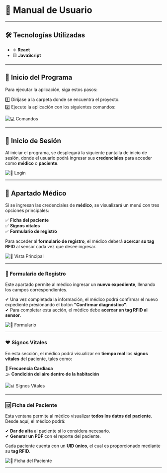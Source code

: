 # 📖 **Manual de Usuario**  

---

## 🛠 **Tecnologías Utilizadas**  

- ⚛ **React**  
- 🟨 **JavaScript**  

---

## 🚀 **Inicio del Programa**  

Para ejecutar la aplicación, siga estos pasos:  

1️⃣ Diríjase a la carpeta donde se encuentra el proyecto.  
2️⃣ Ejecute la aplicación con los siguientes comandos:  

![💻 Comandos](https://i.ibb.co/rNnQyVj/Captura-de-pantalla-2025-02-14-145046.png)  

---

## 🔑 **Inicio de Sesión**  

Al iniciar el programa, se desplegará la siguiente pantalla de inicio de sesión, donde el usuario podrá ingresar sus **credenciales** para acceder como **médico** o **paciente**.  

![🔐 Login](https://i.ibb.co/yc2CmBVr/LOGIN.png)  

---

## 🏥 **Apartado Médico**  

Si se ingresan las credenciales de **médico**, se visualizará un menú con tres opciones principales:  

✅ **Ficha del paciente**  
✅ **Signos vitales**  
✅ **Formulario de registro**  

Para acceder al **formulario de registro**, el médico deberá **acercar su tag RFID** al sensor cada vez que desee ingresar.  

![📌 Vista Principal](https://i.ibb.co/vxrgW6VJ/MENU-PRINCIPAL.png)  

---

### 📝 **Formulario de Registro**  

Este apartado permite al médico ingresar un **nuevo expediente**, llenando los campos correspondientes.  

✔ Una vez completada la información, el médico podrá confirmar el nuevo expediente presionando el botón **"Confirmar diagnóstico"**.  
✔ Para completar esta acción, el médico debe **acercar un tag RFID al sensor**.  

![📄 Formulario](https://i.ibb.co/xthJtGpf/FORMULARIO.png)  

---

### ❤️ **Signos Vitales**  

En esta sección, el médico podrá visualizar en **tiempo real** los **signos vitales** del paciente, tales como:  

💓 **Frecuencia Cardíaca**  
🌫 **Condición del aire dentro de la habitación**  

![📊 Signos Vitales](https://i.ibb.co/nxKX4RH/SIGNOS.png)  

---

### 🆔 **Ficha del Paciente**  

Esta ventana permite al médico visualizar **todos los datos del paciente**. Desde aquí, el médico podrá:  

✔ **Dar de alta** al paciente si lo considera necesario.  
✔ **Generar un PDF** con el reporte del paciente.  

Cada paciente cuenta con un **UID único**, el cual es proporcionado mediante su **tag RFID**.  

![📁 Ficha del Paciente](https://i.ibb.co/8nWZ63Y3/FICHA.png)  

---
